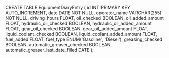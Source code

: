 CREATE TABLE EquipmentDiaryEntry (
    id INT PRIMARY KEY AUTO_INCREMENT,
    date DATE NOT NULL,
    operator_name VARCHAR(255) NOT NULL,
    driving_hours FLOAT,
    oil_checked BOOLEAN,
    oil_added_amount FLOAT,
    hydraulic_oil_checked BOOLEAN,
    hydraulic_oil_added_amount FLOAT,
    gear_oil_checked BOOLEAN,
    gear_oil_added_amount FLOAT,
    liquid_coolant_checked BOOLEAN,
    liquid_coolant_added_amount FLOAT,
    fuel_added FLOAT,
    fuel_type ENUM('Gasoline', 'Diesel'),
    greasing_checked BOOLEAN,
    automatic_greaser_checked BOOLEAN,
    automatic_greaser_last_date_filled DATE
);

